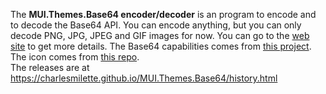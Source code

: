 The **MUI.Themes.Base64 encoder/decoder** is an program to encode and to decode the Base64 API. You can encode anything, but you can only decode PNG, JPG, JPEG and GIF images for now. You can go to the [web site](https://charlesmilette.github.io/MUI.Themes.Base64) to get more details. The Base64 capabilities comes from [this project](http://www.codeproject.com/Articles/26536/Image-Icon-Cursor-and-Anything-Else-to-Base-Con). The icon comes from [this repo](https://github.com/alecive/FlatWoken).  
The releases are at https://charlesmilette.github.io/MUI.Themes.Base64/history.html
